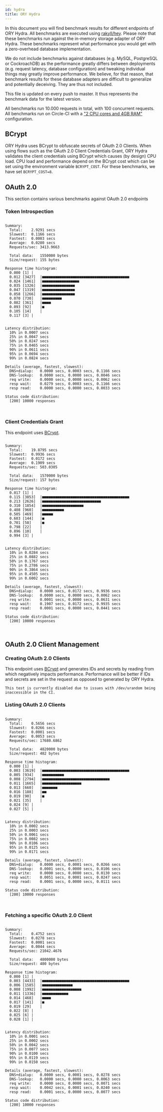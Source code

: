 ```yaml
---
id: hydra
title: ORY Hydra
---
```


In this document you will find benchmark results for different endpoints of ORY
Hydra. All benchmarks are executed using
[rakyll/hey](https://github.com/rakyll/hey). Please note that these benchmarks
run against the in-memory storage adapter of ORY Hydra. These benchmarks
represent what performance you would get with a zero-overhead database
implementation.

We do not include benchmarks against databases (e.g. MySQL, PostgreSQL or
CockroachDB) as the performance greatly differs between deployments (e.g.
request latency, database configuration) and tweaking individual things may
greatly improve performance. We believe, for that reason, that benchmark results
for these database adapters are difficult to generalize and potentially
deceiving. They are thus not included.

This file is updated on every push to master. It thus represents the benchmark
data for the latest version.

All benchmarks run 10.000 requests in total, with 100 concurrent requests. All
benchmarks run on Circle-CI with a
["2 CPU cores and 4GB RAM"](https://support.circleci.com/hc/en-us/articles/360000489307-Why-do-my-tests-take-longer-to-run-on-CircleCI-than-locally-)
configuration.

## BCrypt

ORY Hydra uses BCrypt to obfuscate secrets of OAuth 2.0 Clients. When using
flows such as the OAuth 2.0 Client Credentials Grant, ORY Hydra validates the
client credentials using BCrypt which causes (by design) CPU load. CPU load and
performance depend on the BCrypt cost which can be set using the environment
variable `BCRYPT_COST`. For these benchmarks, we have set `BCRYPT_COST=8`.

## OAuth 2.0

This section contains various benchmarks against OAuth 2.0 endpoints

### Token Introspection

```

Summary:
  Total:	2.9291 secs
  Slowest:	0.1166 secs
  Fastest:	0.0003 secs
  Average:	0.0280 secs
  Requests/sec:	3413.9663

  Total data:	1550000 bytes
  Size/request:	155 bytes

Response time histogram:
  0.000 [1]	|
  0.012 [3427]	|■■■■■■■■■■■■■■■■■■■■■■■■■■■■■■■■■■■■■■■■
  0.024 [1461]	|■■■■■■■■■■■■■■■■■
  0.035 [1326]	|■■■■■■■■■■■■■■■
  0.047 [1319]	|■■■■■■■■■■■■■■■
  0.058 [1266]	|■■■■■■■■■■■■■■■
  0.070 [730]	|■■■■■■■■■
  0.082 [361]	|■■■■
  0.093 [92]	|■
  0.105 [14]	|
  0.117 [3]	|


Latency distribution:
  10% in 0.0007 secs
  25% in 0.0047 secs
  50% in 0.0247 secs
  75% in 0.0465 secs
  90% in 0.0611 secs
  95% in 0.0694 secs
  99% in 0.0824 secs

Details (average, fastest, slowest):
  DNS+dialup:	0.0000 secs, 0.0003 secs, 0.1166 secs
  DNS-lookup:	0.0000 secs, 0.0000 secs, 0.0046 secs
  req write:	0.0000 secs, 0.0000 secs, 0.0062 secs
  resp wait:	0.0279 secs, 0.0003 secs, 0.1166 secs
  resp read:	0.0000 secs, 0.0000 secs, 0.0033 secs

Status code distribution:
  [200]	10000 responses



```

### Client Credentials Grant

This endpoint uses [BCrypt](#bcrypt).

```

Summary:
  Total:	19.8795 secs
  Slowest:	0.9936 secs
  Fastest:	0.0172 secs
  Average:	0.1909 secs
  Requests/sec:	503.0305

  Total data:	1570000 bytes
  Size/request:	157 bytes

Response time histogram:
  0.017 [1]	|
  0.115 [3853]	|■■■■■■■■■■■■■■■■■■■■■■■■■■■■■■■■■■■■■■■■
  0.213 [2626]	|■■■■■■■■■■■■■■■■■■■■■■■■■■■
  0.310 [1854]	|■■■■■■■■■■■■■■■■■■■
  0.408 [960]	|■■■■■■■■■■
  0.505 [469]	|■■■■■
  0.603 [144]	|■
  0.701 [58]	|■
  0.798 [22]	|
  0.896 [10]	|
  0.994 [3]	|


Latency distribution:
  10% in 0.0284 secs
  25% in 0.0882 secs
  50% in 0.1767 secs
  75% in 0.2786 secs
  90% in 0.3864 secs
  95% in 0.4505 secs
  99% in 0.6002 secs

Details (average, fastest, slowest):
  DNS+dialup:	0.0000 secs, 0.0172 secs, 0.9936 secs
  DNS-lookup:	0.0000 secs, 0.0000 secs, 0.0062 secs
  req write:	0.0001 secs, 0.0000 secs, 0.0631 secs
  resp wait:	0.1907 secs, 0.0172 secs, 0.9935 secs
  resp read:	0.0001 secs, 0.0000 secs, 0.0441 secs

Status code distribution:
  [200]	10000 responses



```

## OAuth 2.0 Client Management

### Creating OAuth 2.0 Clients

This endpoint uses [BCrypt](#bcrypt) and generates IDs and secrets by reading
from which negatively impacts performance. Performance will be better if IDs and
secrets are set in the request as opposed to generated by ORY Hydra.

```
This test is currently disabled due to issues with /dev/urandom being inaccessible in the CI.
```

### Listing OAuth 2.0 Clients

```

Summary:
  Total:	0.5656 secs
  Slowest:	0.0266 secs
  Fastest:	0.0001 secs
  Average:	0.0053 secs
  Requests/sec:	17680.6862

  Total data:	4820000 bytes
  Size/request:	482 bytes

Response time histogram:
  0.000 [1]	|
  0.003 [3619]	|■■■■■■■■■■■■■■■■■■■■■■■■■■■■■■■■■■■■■■■■
  0.005 [934]	|■■■■■■■■■■
  0.008 [2794]	|■■■■■■■■■■■■■■■■■■■■■■■■■■■■■■■
  0.011 [1665]	|■■■■■■■■■■■■■■■■■■
  0.013 [660]	|■■■■■■■
  0.016 [188]	|■■
  0.019 [90]	|■
  0.021 [35]	|
  0.024 [9]	|
  0.027 [5]	|


Latency distribution:
  10% in 0.0002 secs
  25% in 0.0003 secs
  50% in 0.0061 secs
  75% in 0.0082 secs
  90% in 0.0106 secs
  95% in 0.0125 secs
  99% in 0.0171 secs

Details (average, fastest, slowest):
  DNS+dialup:	0.0000 secs, 0.0001 secs, 0.0266 secs
  DNS-lookup:	0.0001 secs, 0.0000 secs, 0.0106 secs
  req write:	0.0000 secs, 0.0000 secs, 0.0130 secs
  resp wait:	0.0051 secs, 0.0001 secs, 0.0247 secs
  resp read:	0.0001 secs, 0.0000 secs, 0.0111 secs

Status code distribution:
  [200]	10000 responses



```

### Fetching a specific OAuth 2.0 Client

```

Summary:
  Total:	0.4752 secs
  Slowest:	0.0278 secs
  Fastest:	0.0001 secs
  Average:	0.0044 secs
  Requests/sec:	21042.4676

  Total data:	4800000 bytes
  Size/request:	480 bytes

Response time histogram:
  0.000 [1]	|
  0.003 [4433]	|■■■■■■■■■■■■■■■■■■■■■■■■■■■■■■■■■■■■■■■■
  0.006 [1585]	|■■■■■■■■■■■■■■
  0.008 [1992]	|■■■■■■■■■■■■■■■■■■
  0.011 [1336]	|■■■■■■■■■■■■
  0.014 [468]	|■■■■
  0.017 [141]	|■
  0.019 [29]	|
  0.022 [8]	|
  0.025 [6]	|
  0.028 [1]	|


Latency distribution:
  10% in 0.0001 secs
  25% in 0.0002 secs
  50% in 0.0042 secs
  75% in 0.0077 secs
  90% in 0.0100 secs
  95% in 0.0119 secs
  99% in 0.0150 secs

Details (average, fastest, slowest):
  DNS+dialup:	0.0000 secs, 0.0001 secs, 0.0278 secs
  DNS-lookup:	0.0000 secs, 0.0000 secs, 0.0063 secs
  req write:	0.0000 secs, 0.0000 secs, 0.0071 secs
  resp wait:	0.0042 secs, 0.0001 secs, 0.0240 secs
  resp read:	0.0001 secs, 0.0000 secs, 0.0077 secs

Status code distribution:
  [200]	10000 responses



```
